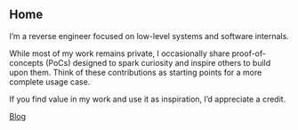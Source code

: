 ## Home

I’m a reverse engineer focused on low-level systems and software internals.

While most of my work remains private, I occasionally share proof-of-concepts (PoCs) designed to spark curiosity and inspire others to build upon them.
Think of these contributions as starting points for a more complete usage case.

If you find value in my work and use it as inspiration, I’d appreciate a credit.

<a href="https://theguywhoyousaw.github.io/">Blog</a>
